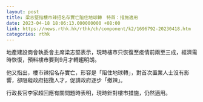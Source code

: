 ```yaml
---
layout: post
title: 梁志堅指樓市辣招名存實亡阻住地球轉　特首：措施適用
date: 2023-04-18 18:06:13.000000000 +08:00
link: https://news.rthk.hk/rthk/ch/component/k2/1696792-20230418.htm
categories: rthk
---
```


地產建設商會執委會主席梁志堅表示，現時樓市只恢復至疫情前兩至三成，經濟需時恢復，預料樓市要到9月才轉趨明朗。

他又指出，樓市辣招名存實亡，形容是「阻住地球轉」，對首次置業人士沒有影響，卻阻礙政府招攬人才，促請政府逐步「撤辣」。

行政長官李家超回應有關問題時表明，現時針對樓市措施，仍然適用。
